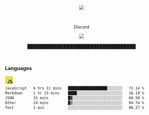 <p align="center">
  <img src="https://lewd.pics/p/Nlws.png">
</p>
‎<p align="center">Discord</p>

<p align="center">
  <img src="https://discord.c99.nl/widget/theme-2/287977955240706060.png">
</p>

<p align="center">████████████████████████████████████</p></br>

### Languages

<img align="left" alt="JavaScript" width="26px" src="https://raw.githubusercontent.com/github/explore/80688e429a7d4ef2fca1e82350fe8e3517d3494d/topics/javascript/javascript.png" /></br>

<!--START_SECTION:waka-->
```text
JavaScript   6 hrs 11 mins   ██████████████████░░░░░░░   72.14 % 
Markdown     1 hr 23 mins    ████░░░░░░░░░░░░░░░░░░░░░   16.19 % 
JSON         33 mins         █▓░░░░░░░░░░░░░░░░░░░░░░░   06.50 % 
Other        24 mins         █▒░░░░░░░░░░░░░░░░░░░░░░░   04.74 % 
Text         1 min           ░░░░░░░░░░░░░░░░░░░░░░░░░   00.27 % 
```
<!--END_SECTION:waka-->
